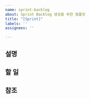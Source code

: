```yaml
---
name: sprint-backlog
about: Sprint Backlog 생성을 위한 템플릿
title: "[Sprint]"
labels: ''
assignees: ''

---
```


## 설명

## 할 일

## 참조
